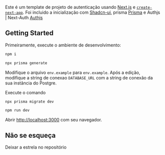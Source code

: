 Este é um template de projeto de autenticação usando [Next.js](https://nextjs.org/) e [`create-next-app`](https://github.com/vercel/next.js/tree/canary/packages/create-next-app).
Foi incluido a inicialização com [Shadcn-ui](https://ui.shadcn.com/), prisma [Prisma](https://www.prisma.io/) e Authjs | Next-Auth [Authjs](https://authjs.dev/)

## Getting Started

Primeiramente, execute o ambiente de desenvolvimento:

```bash
npm i
```

```bash
npx prisma generate
```

Modifique o arquivo `env.example` para `env.example`. Após a edição, modifique a string de conexao `DATABASE_URL` com a string de conexão da sua instância do Postgre.

Execute o comando

```bash
npx prisma migrate dev
```

```bash
npm run dev
```

Abrir [http://localhost:3000](http://localhost:3000) com seu navegador.

## Não se esqueça

Deixar a estrela no repositório
